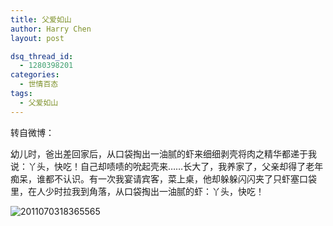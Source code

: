 ```yaml
---
title: 父爱如山
author: Harry Chen
layout: post

dsq_thread_id:
  - 1280398201
categories:
  - 世情百态
tags:
  - 父爱如山
---
```


  转自微博：

  幼儿时，爸出差回家后，从口袋掏出一油腻的虾来细细剥壳将肉之精华都递于我说：丫头，快吃！自己却啧啧的吮起壳来……长大了，我养家了，父亲却得了老年痴呆，谁都不认识。有一次我宴请宾客，菜上桌，他却躲躲闪闪夹了只虾塞口袋里，在人少时拉我到角落，从口袋掏出一油腻的虾：丫头，快吃！

![2011070318365565][1]

   [1]: http://www.roybit.com/wp-content/uploads/2011/08/2011070318365565_thumb.jpg (2011070318365565)
